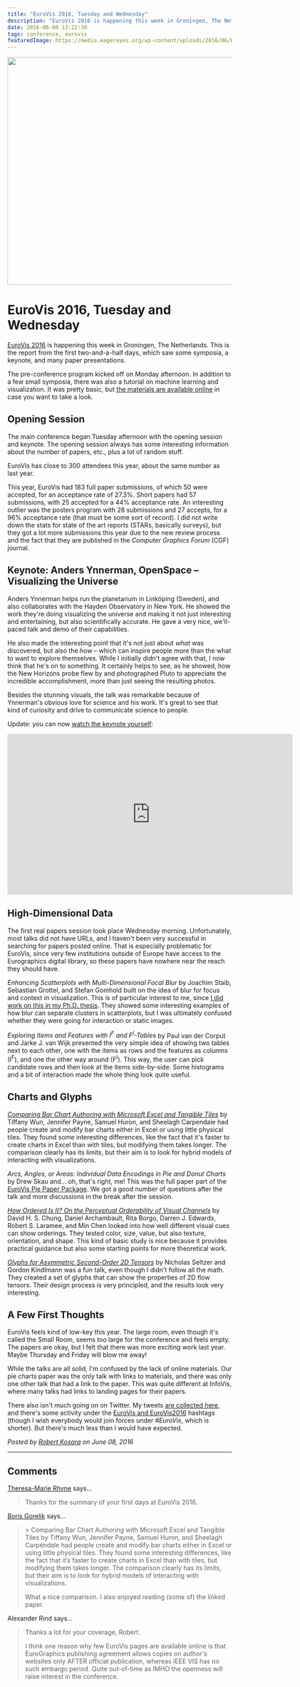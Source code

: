 ```yaml
---
title: "EuroVis 2016, Tuesday and Wednesday"
description: "EuroVis 2016 is happening this week in Groningen, The Netherlands. This is the report from the first two-and-a-half days,  which saw some symposia, a keynote, and many paper presentations."
date: 2016-06-08 13:22:30
tags: conference, eurovis
featuredImage: https://media.eagereyes.org/wp-content/uploads/2016/06/EuroVis-2016-teaser1.jpg
---
```


<p align="center"><img src="https://media.eagereyes.org/wp-content/uploads/2016/06/EuroVis-2016-teaser1.jpg" width="825" height="510" /></p>

# EuroVis 2016, Tuesday and Wednesday

<a href="http://eurovis.org">EuroVis 2016</a> is happening this week in Groningen, The Netherlands. This is the report from the first two-and-a-half days,  which saw some symposia, a keynote, and many paper presentations.

The pre-conference program kicked off on Monday afternoon. In addition to a few small symposia, there was also a tutorial on machine learning and visualization. It was pretty basic, but <a href="http://mlvis2016.hiit.fi">the materials are available online</a> in case you want to take a look.

## <b></b><b>Opening Session</b>

The main conference began Tuesday afternoon with the opening session and keynote. The opening session always has some interesting information about the number of papers, etc., plus a lot of random stuff.

EuroVis has close to 300 attendees this year, about the same number as last year.

This year, EuroVis had 183 full paper submissions, of which 50 were accepted, for an acceptance rate of 27.3%. Short papers had 57 submissions, with 25 accepted for a 44% acceptance rate. An interesting outlier was the posters program with 28 submissions and 27 accepts, for a 96% acceptance rate (that must be some sort of record). I did not write down the stats for state of the art reports (STARs, basically surveys), but they got a lot more submissions this year due to the new review process and the fact that they are published in the <em>Computer Graphics Forum</em> (CGF) journal.

## <b>Keynote: Anders Ynnerman, OpenSpace – Visualizing the Universe</b>

Anders Ynnerman helps run the planetarium in Linköping (Sweden), and also collaborates with the Hayden Observatory in New York. He showed the work they're doing visualizing the universe and making it not just interesting and entertaining, but also scientifically accurate. He gave a very nice, we'll-paced talk and demo of their capabilities.

He also made the interesting point that it's not just about <em>what</em> was discovered, but also the <em>how </em>– which can inspire people more than the what to want to explore themselves. While I initially didn't agree with that, I now think that he's on to something. It certainly helps to see, as he showed, how the New Horizons probe flew by and photographed Pluto to appreciate the incredible accomplishment, more than just seeing the resulting photos.

Besides the stunning visuals, the talk was remarkable because of Ynnerman's obvious love for science and his work. It's great to see that kind of curiosity and drive to communicate science to people.

Update: you can now <a href="https://vimeo.com/groups/383543/videos/169967499">watch the keynote yourself</a>:

<iframe src="https://player.vimeo.com/video/169967499" width="640" height="360" frameborder="0" allowfullscreen="allowfullscreen"></iframe>

## <b>High-Dimensional Data</b>

The first real papers session took place Wednesday morning. Unfortunately, most talks did not have URLs, and I haven't been very successful in searching for papers posted online. That is especially problematic for EuroVis, since very few institutions outside of Europe have access to the Eurographics digital library, so these papers have nowhere near the reach they should have.

<i>Enhancing Scatterplots with Multi-Dimensional Focal Blur</i> by Joachim Staib, Sebastian Grottel, and Stefan Gomhold built on the idea of blur for focus and context in visualization. This is of particular interest to me, since <a href="/publications/Kosara_InfoVis_2001.html">I did work on this in my Ph.D. thesis</a>. They showed some interesting examples of how blur can separate clusters in scatterplots, but I was ultimately confused whether they were going for interaction or static images.

<i>Exploring Items and Features with I<sup>F</sup> and F<sup>I</sup>-Tables</i> by Paul van der Corput and Jarke J. van Wijk presented the very simple idea of showing two tables next to each other, one with the items as rows and the features as columns (I<sup>F</sup>), and one the other way around (F<sup>I</sup>). This way, the user can pick candidate rows and then look at the items side-by-side. Some histograms and a bit of interaction made the whole thing look quite useful.

## <b></b><b>Charts and Glyphs</b>

<a href="http://innovis.cpsc.ucalgary.ca/Publications/_Wun2015"><i>Comparing Bar Chart Authoring with Microsoft Excel and Tangible Tiles</i></a> by Tiffany Wun, Jennifer Payne, Samuel Huron, and Sheelagh Carpendale had people create and modify bar charts either in Excel or using little physical tiles. They found some interesting differences, like the fact that it's faster to create charts in Excel than with tiles, but modifying them takes longer. The comparison clearly has its limits, but their aim is to look for hybrid models of interacting with visualizations.

<i>Arcs, Angles, or Areas: Individual Data Encodings in Pie and Donut Charts</i> by Drew Skau and… oh, that's right, me! This was the full paper part of the <a href="/papers/a-pair-of-pie-chart-papers">EuroVis Pie Paper Package</a>. We got a good number of questions after the talk and more discussions in the break after the session.

<a href="http://cs.swan.ac.uk/~csbob/research/glyphDesign/userStudy/chung16how.pdf"><i>How Ordered Is It? On the Perceptual Orderability of Visual Channels</i></a> by David H. S. Chung, Daniel Archambault, Rita Borgo, Darren J. Edwards, Robert S. Laramee, and Min Chen looked into how well different visual cues can show orderings. They tested color, size, value, but also texture, orientation, and shape. This kind of basic study is nice because it provides practical guidance but also some starting points for more theoretical work.

<a href="http://people.cs.uchicago.edu/~glk/pubs/#EV-2016"><i>Glyphs for Asymmetric Second-Order 2D Tensors</i></a> by Nicholas Seltzer and Gordon Kindlmann was a fun talk, even though I didn't follow all the math. They created a set of glyphs that can show the properties of 2D flow tensors. Their design process is very principled, and the results look very interesting.

## A Few First Thoughts

EuroVis feels kind of low-key this year. The large room, even though it's called the Small Room, seems too large for the conference and feels empty. The papers are okay, but I felt that there was more exciting work last year. Maybe Thursday and Friday will blow me away!

While the talks are all solid, I'm confused by the lack of online materials. Our pie charts paper was the only talk with links to materials, and there was only one other talk that had a link to the paper. This was quite different at InfoVis, where many talks had links to landing pages for their papers.

There also isn't much going on on Twitter. My tweets <a href="https://twitter.com/eagereyes/timelines/733779814738317312">are collected here</a>, and there's some activity under the <a href="https://twitter.com/search?q=EuroVis%20OR%20EuroVis2016&amp;src=typd">EuroVis and EuroVis2016</a> hashtags (though I wish everybody would join forces under <em>#EuroVis</em>, which is shorter). But there's much less than I would have expected.


_Posted by <a href="/about">Robert Kosara</a> on June 08, 2016_


<aside class="comments">

---
## Comments

<a href="http://theresamariehyne.com" rel="nofollow noopener" target="_blank">Theresa-Marie Rhyne</a> says…
>	Thanks for the summary of your first days at EuroVis 2016.

<a href="http://randomstratum.wordpress.com" rel="nofollow noopener" target="_blank">Boris Gorelik</a> says…
>	&gt; Comparing Bar Chart Authoring with Microsoft Excel and Tangible Tiles by Tiffany Wun, Jennifer Payne, Samuel Huron, and Sheelagh Carpendale had people create and modify bar charts either in Excel or using little physical tiles. They found some interesting differences, like the fact that it’s faster to create charts in Excel than with tiles, but modifying them takes longer. The comparison clearly has its limits, but their aim is to look for hybrid models of interacting with visualizations.
>	
>	What a nice comparison. I also enjoyed reading (some of) the linked paper.

Alexander Rind says…
>	Thanks a lot for your coverage, Robert.
>	
>	I think one reason why few EuroVis pages are available online is that EuroGraphics publishing agreement allows copies on author's websites only AFTER official publication, whereas IEEE VIS has no such embargo period. Quite out-of-time as IMHO the openness will raise interest in the conference.

</aside>

